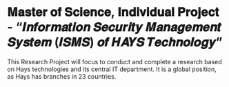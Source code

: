# 𝐌𝐚𝐬𝐭𝐞𝐫 𝐨𝐟 𝐒𝐜𝐢𝐞𝐧𝐜𝐞, 𝐈𝐧𝐝𝐢𝐯𝐢𝐝𝐮𝐚𝐥 𝐏𝐫𝐨𝐣𝐞𝐜𝐭 - “𝑰𝒏𝒇𝒐𝒓𝒎𝒂𝒕𝒊𝒐𝒏 𝑺𝒆𝒄𝒖𝒓𝒊𝒕𝒚 𝑴𝒂𝒏𝒂𝒈𝒆𝒎𝒆𝒏𝒕 𝑺𝒚𝒔𝒕𝒆𝒎 (𝑰𝑺𝑴𝑺) 𝒐𝒇 𝑯𝑨𝒀𝑺 𝑻𝒆𝒄𝒉𝒏𝒐𝒍𝒐𝒈𝒚”
This Research Project will focus to conduct and complete a research based on Hays technologies and its central IT department. It is a global position, as Hays has branches in 23 countries. 
